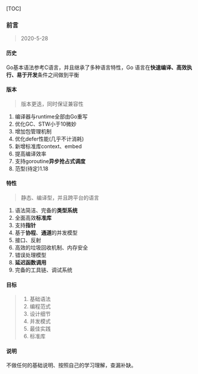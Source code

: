 [TOC]

### 前言

> 2020-5-28

#### 历史

Go基本语法参考C语言，并且继承了多种语言特性，Go 语言在**快速编译、高效执行、易于开发**条件之间做到平衡

#### 版本

> 版本更迭，同时保证兼容性

1. 编译器与runtime全部由Go重写
2. 优化GC、STW小于10微妙
3. 增加包管理机制
4. 优化defer性能(几乎不计消耗)
5. 新增标准库context、embed
6. 提高编译效率
7. 支持goroutine**异步抢占式调度**
8. 范型(待定)1.18

#### 特性

> 静态、编译型，并且跨平台的语言

1. 语法简洁、完备的**类型系统**
2. 全面高效**标准库**
3. 支持**指针**
4. 基于**协程**、**通道**的并发模型
5. 接口、反射
6. 高效的垃圾回收机制、内存安全
7. 错误处理模型
8. **延迟函数调用**
9. 完备的工具链、调试系统

#### 目标

> 1. 基础语法
> 3. 编程范式
> 4. 设计细节
> 5. 并发模式
> 6. 最佳实践
> 7. 标准库

#### 说明

不做任何的基础说明、按照自己的学习理解，查漏补缺。